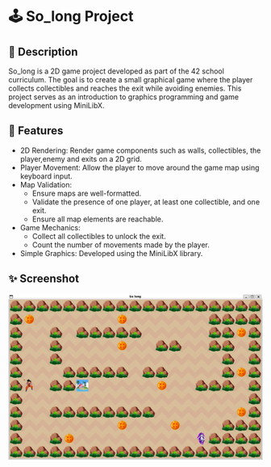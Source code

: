 # 🕹️ So_long Project

## 📜 Description
So_long is a 2D game project developed as part of the 42 school curriculum. The goal is to create a small graphical game where the player collects collectibles and reaches the exit while avoiding enemies. This project serves as an introduction to graphics programming and game development using MiniLibX.

## 🚀 Features

- 2D Rendering: Render game components such as walls, collectibles, the player,enemy and exits on a 2D grid.
- Player Movement: Allow the player to move around the game map using keyboard input.
- Map Validation:
  - Ensure maps are well-formatted.
  - Validate the presence of one player, at least one collectible, and one exit.
  - Ensure all map elements are reachable.
- Game Mechanics:
  - Collect all collectibles to unlock the exit.
  - Count the number of movements made by the player.
- Simple Graphics: Developed using the MiniLibX library.

## ✨ Screenshot
![So_Long Project Demo](./so_long.png)
